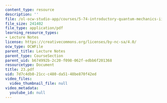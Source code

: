 ```yaml
---
content_type: resource
description: ''
file: /ol-ocw-studio-app/courses/5-74-introductory-quantum-mechanics-ii-spring-2004/7d7c4db021ccc480da5148be870f42ed_23.pdf
file_size: 241402
file_type: application/pdf
learning_resource_types:
- Lecture Notes
license: https://creativecommons.org/licenses/by-nc-sa/4.0/
ocw_type: OCWFile
parent_title: Lecture Notes
parent_type: CourseSection
parent_uid: b674992b-2c20-f098-062f-edbb6f201368
resourcetype: Document
title: 23.pdf
uid: 7d7c4db0-21cc-c480-da51-48be870f42ed
video_files:
  video_thumbnail_file: null
video_metadata:
  youtube_id: null
---
```

